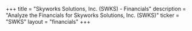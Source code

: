 +++
title = "Skyworks Solutions, Inc. (SWKS) - Financials"
description = "Analyze the Financials for Skyworks Solutions, Inc. (SWKS)"
ticker = "SWKS"
layout = "financials"
+++

